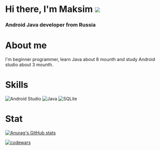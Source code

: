 # Hi there, I'm Maksim ![](https://github.com/blackcater/blackcater/raw/main/images/Hi.gif) 
### Android Java developer from Russia


# About me

I'm beginner programmer, learn Java about 8 mounth and study Android studio about 3 mounth.

# Skills

![Android Studio](https://img.shields.io/badge/Android%20Studio-3DDC84.svg?style=for-the-badge&logo=android-studio&logoColor=white)    ![Java](https://img.shields.io/badge/java-%23ED8B00.svg?style=for-the-badge&logo=java&logoColor=white)   	![SQLite](https://img.shields.io/badge/sqlite-%2307405e.svg?style=for-the-badge&logo=sqlite&logoColor=white)
 
 
# Stat

[![Anurag's GitHub stats](https://github-readme-stats.vercel.app/api?username=Loborifma)](https://github.com/anuraghazra/github-readme-stats)
 

[![codewars](https://www.codewars.com/users/Loborifma/badges/large)](https://www.codewars.com/users/username)
